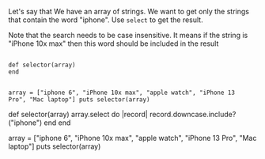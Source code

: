 Let's say that We have an array of strings.
We want to get only the strings that contain the word "iphone".
Use `select` to get the result.

Note that the search needs to be case insensitive. It means if the string is "iPhone 10x max"
then this word should be included in the result

<codeblock language="ruby" type="exercise" testMode="fixedInput">
<code>
def selector(array)
end

array = ["iphone 6", "iPhone 10x max", "apple watch", "iPhone 13 Pro", "Mac laptop"]
puts selector(array)
</code>

<solution>
def selector(array)
  array.select do |record|
    record.downcase.include?("iphone")
  end
end

array = ["iphone 6", "iPhone 10x max", "apple watch", "iPhone 13 Pro", "Mac laptop"]
puts selector(array)
</solution>
</codeblock>